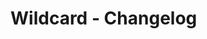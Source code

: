 
Wildcard - Changelog
================================================================================
